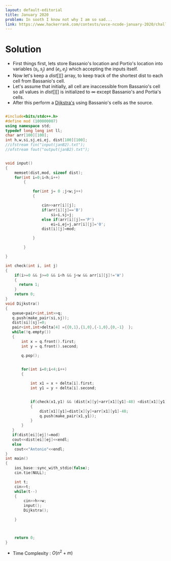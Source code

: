 ```yaml
---
layout: default-editorial
title: January 2020
problem: In sooth I know not why I am so sad...
link: https://www.hackerrank.com/contests/uvce-ncode-january-2020/challenges/antonio-is-melancholic
---
```

# Solution

* First things first, lets store Bassanio's location and Portio's location into variables  $(s_i,s_j)$ and $(e_i,e_j)$ which accepting the inputs itself.
* Now let's keep a $dist[][]$ array, to keep track of the shortest dist to each cell from Bassanio's cell. 
* Let's assume that initially, all cell are inaccessible from Bassanio's cell so all values in $dist[][]$ is initialized to $\infty$ except Bassanio's and Portia's cells.
* After this perform a [Dijkstra's](https://cp-algorithms.com/graph/dijkstra.html) using Bassanio's cells as the source.
   


~~~cpp

#include<bits/stdc++.h>
#define mod (100000007)
using namespace std;
typedef long long int ll;
char arr[100][100];
int h,w,si,sj,ei,ej, dist[100][100];
//ifstream fin("input(janB2).txt");
//ofstream fout("output(janB2).txt");


void input()
{
    memset(dist,mod, sizeof dist);
    for(int i=0;i<h;i++)
        {

            for(int j= 0 ;j<w;j++)
            {

                cin>>arr[i][j];
                if(arr[i][j]=='B')
                    si=i,sj=j;
                else if(arr[i][j]=='P')
                    ei=i,ej=j,arr[i][j]='0';
                dist[i][j]=mod;

            }

        }

}

int check(int i, int j)
{
    if(i>=0 && j>=0 && i<h && j<w && arr[i][j]!='W')
    {
      return 1;
    }
    return 0;
}
void Dijkstra()
{
   queue<pair<int,int>>q;
   q.push(make_pair(si,sj));
   dist[si][sj]=0;
   pair<int,int>delta[4] ={{0,1},{1,0},{-1,0},{0,-1}  };
   while(!q.empty())
   {
       int x = q.front().first;
       int y = q.front().second;

       q.pop();
     

       for(int i=0;i<4;i++)
       {

           int x1 = x + delta[i].first;
           int y1 = y + delta[i].second;


           if(check(x1,y1) && (dist[x][y]+arr[x1][y1]-48) <dist[x1][y1])
           {
               dist[x1][y1]=dist[x][y]+arr[x1][y1]-48;
               q.push(make_pair(x1,y1));
           }
       }
   }
   if(dist[ei][ej]!=mod)
   cout<<dist[ei][ej]<<endl;
   else
    cout<<"Antonio"<<endl;
}
int main()
{
    ios_base::sync_with_stdio(false);
    cin.tie(NULL);

    int t;
    cin>>t;
    while(t--)
    {
        cin>>h>>w;
        input();
        Dijkstra();

    }



    return 0;
}


~~~

* Time Complexity : $O(n^2+m)$ 
